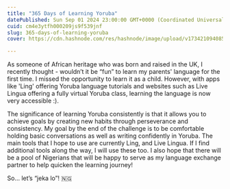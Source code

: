 ```yaml
---
title: "365 Days of Learning Yoruba"
datePublished: Sun Sep 01 2024 23:00:00 GMT+0000 (Coordinated Universal Time)
cuid: cm4e3ytfh000209js9f539jnf
slug: 365-days-of-learning-yoruba
cover: https://cdn.hashnode.com/res/hashnode/image/upload/v1734210940859/96605072-0907-4608-8eff-68b59e7db400.jpeg

---
```


As someone of African heritage who was born and raised in the UK, I recently thought - wouldn’t it be “fun” to learn my parents' language for the first time. I missed the opportunity to learn it as a child. However, with apps like 'Ling' offering Yoruba language tutorials and websites such as Live Lingua offering a fully virtual Yoruba class, learning the language is now very accessible :).

The significance of learning Yoruba consistently is that it allows you to achieve goals by creating new habits through perseverance and consistency. My goal by the end of the challenge is to be comfortable holding basic conversations as well as writing confidently in Yoruba. The main tools that I hope to use are currently Ling, and Live Lingua. If I find additional tools along the way, I will use these too. I also hope that there will be a pool of Nigerians that will be happy to serve as my language exchange partner to help quicken the learning journey!

So… let’s “jeka lo”! 🇳🇬